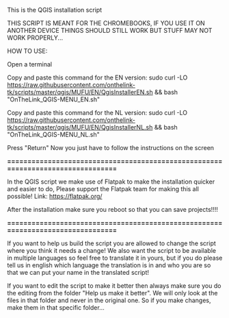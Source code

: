 This is the QGIS installation script

THIS SCRIPT IS MEANT FOR THE CHROMEBOOKS, IF YOU USE IT ON ANOTHER DEVICE THINGS SHOULD STILL WORK BUT STUFF MAY NOT WORK PROPERLY...


HOW TO USE:

Open a terminal

Copy and paste this command for the EN version:
sudo curl -LO https://raw.githubusercontent.com/onthelink-tk/scripts/master/qgis/MUFU/EN/QgisInstallerEN.sh && bash "OnTheLink_QGIS-MENU_EN.sh"

Copy and paste this command for the NL version:
sudo curl -LO https://raw.githubusercontent.com/onthelink-tk/scripts/master/qgis/MUFU/EN/QgisInstallerNL.sh && bash "OnTheLink_QGIS-MENU_NL.sh"


Press "Return"
Now you just have to follow the instructions on the screen


**================================================================================**

In the QGIS script we make use of Flatpak to make the installation quicker and easier to do,
Please support the Flatpak team for making this all possible!
Link: https://flatpak.org/


After the installation make sure you reboot so that you can save projects!!!!

**================================================================================**

If you want to help us build the script you are allowed to change the script where you think it needs a change! We also want the script to be available in multiple languages so feel free to translate it in yours, but if you do please tell us in english which language the translation is in and who you are so that we can put your name in the translated script!

If you want to edit the script to make it better then always make sure you do the editing from the folder "Help us make it better". We will only look at the files in that folder and never in the original one. So if you make changes, make them in that specific folder...
